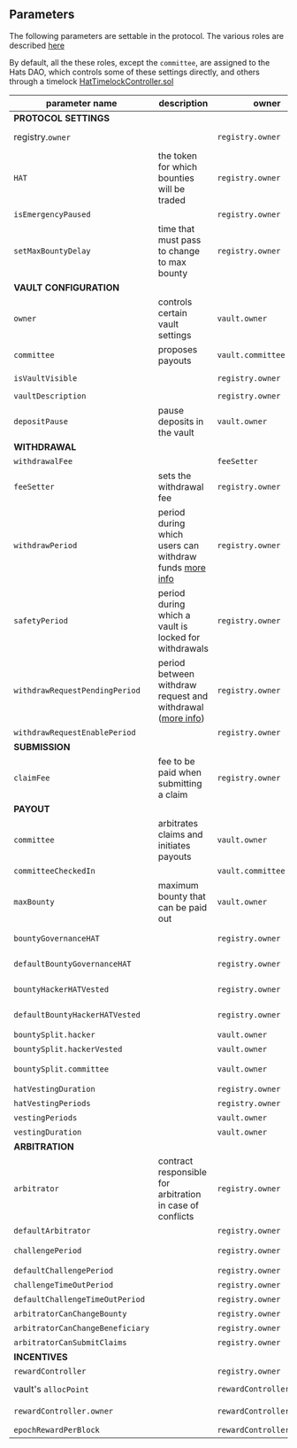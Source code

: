 ## Parameters

The following parameters are settable in the protocol. The various roles are described [here](roles.md)


By default, all the these roles, except the `committee`, are assigned to the Hats DAO, which controls some of these settings directly, and others through a timelock [HatTimelockController.sol](../../contracts/HatTimelockController.sol)


 | parameter name |  description | owner| scope | default | limits | setter | 
|---|---|---|---|---|---|---|
| **PROTOCOL SETTINGS** |
|registry.`owner` | | `registry.owner`| global | _hatGovernance | | `registry.transferOwnership`, `registry.renounceOwnership` |
| `HAT` | the token for which bounties will be traded | `registry.owner` | global | | |  `registry.setSwapToken`
| `isEmergencyPaused` | |  `registry.owner`| global | false | | `setEmergencyPaused` |
| `setMaxBountyDelay`  |time that must pass to change to max bounty |`registry.owner`| global | 2 days | >= 2 days | `registry.setMaxBountyDelay` |
| **VAULT CONFIGURATION** | 
| `owner` | controls certain vault settings | `vault.owner` | vault | | owner | |  `vault.transferOwnership`, `vault.renounceOwnership` |
| `committee` | proposes payouts |`vault.committee` | vault | || `vault.setCommittee` | after `committeeCheckIn` |
| `isVaultVisible` | | `registry.owner`| vault | false | | `registry.setVaultVisibility(_vault, _visible)` |
| `vaultDescription` | | `registry.owner`| vault | | | `vault.setVaultDescription` | only an event |
 `depositPause` | pause deposits in the vault | `vault.owner` | vault | | | `vault.setDepositPause` |
| **WITHDRAWAL** |
| `withdrawalFee` |	| `feeSetter`	|vault	| 0	| <= 2% |	`vault.setWithdrawalFee`
| `feeSetter` |sets the withdrawal fee | `registry.owner`| global |zero address | | `registry.setFeeSetter` |
| `withdrawPeriod` | period during which users can withdraw funds [more info](deposits-and-withdrawals.md##Withdrawal) | `registry.owner`| global | 11 hours | >= 1 hours | `registry.setWithdrawSafetyPeriod` |
| `safetyPeriod` | period during which a vault is locked for withdrawals | `registry.owner`| global | 1 hours | <= 6 hours | `registry.setWithdrawSafetyPeriod` |
| `withdrawRequestPendingPeriod`| period between withdraw request and withdrawal ([more info](deposits-and-withdrawals.md##Withdrawal)) |  `registry.owner`| global | 7 days | <= 90 days | `registry.setWithdrawRequestParams` |
| `withdrawRequestEnablePeriod`| | `registry.owner`| global | 7 days | >= 6 hours, <= 100 days | `registry.setWithdrawRequestParams` |
| **SUBMISSION** |
 `claimFee` | fee to be paid when submitting a claim | `registry.owner`| global | 0 | - | `registry.setClaimFee` |
| **PAYOUT** |
| `committee` | arbitrates claims and initiates payouts |`vault.owner` | vault |  ||`vault.setCommittee`  (only if committee has not checked in yet) |
| `committeeCheckedIn` | |`vault.committee` | vault | | | `vault.committeeCheckIn()` |
| `maxBounty` |maximum bounty that can be paid out| `vault.owner` | vault | | <= 90% | `vault.setPendingMaxBounty`, `vault.setMaxBounty` | noActiveClaim |
| `bountyGovernanceHAT`  ||`registry.owner`| vault | | +bountyHackerHatVested <= 20% | `vault.setHATBountySplit` |
| `defaultBountyGovernanceHAT` || `registry.owner`| global | | +defaultBountyHackerHatVested <= 20% | `registry.setDefaultHATBountySplit` |
| `bountyHackerHATVested`| |`registry.owner` | vault | | +bountyGovernanceHAT <= 20% | `vault.setHATBountySplit` |
| `defaultBountyHackerHATVested` || `registry.owner`| global | | +defaultBountyGovernanceHAT <= 20% | `registry.setDefaultHATBountySplit` |
| `bountySplit.hacker` || `vault.owner` | vault | | sum(bountySplit) = 100% | `vault.setBountySplit` | noActiveClaim noSafetyPeriod |
| `bountySplit.hackerVested` || `vault.owner` | vault | | sum(bountySplit) = 100% | `vault.setBountySplit` | noActiveClaim noSafetyPeriod |
| `bountySplit.committee` ||  `vault.owner` | vault | | sum(bountySplit) = 100%, max 10% | `vault.setBountySplit` | noActiveClaim noSafetyPeriod |
| `hatVestingDuration` | | `registry.owner`| global | 90 days | < 180 days |  `registry.setHatVestingParams` |
| `hatVestingPeriods`  ||`registry.owner`| global | 90 | > 0, <= hatVestingDuration |  `registry.setHatVestingParams` |
| `vestingPeriods` || `vault.owner` | vault | | > 0 | `vault.setVestingParams` |
| `vestingDuration` || `vault.owner` | vault  ||<= 120 days, > `vestingPeriods` | [`vault.setVestingParams`](./dodoc/interfaces/IHATClaimsManager.md#setvestingparams) |
| **ARBITRATION** |
| `arbitrator` | contract responsible for arbitration in case of conflicts |`registry.owner`| vault | `defaultArbitrator` | |  `vault.setArbitrator` |
| `defaultArbitrator` | | `registry.owner` | global | registry.owner | | `registry.setDefaultArbitrator` |
| `challengePeriod` | |`registry.owner`| vault | 3 days (defaultChallengePeriod) | >= 1 days, <= 5 days | `vault.setChallengePeriod` |
| `defaultChallengePeriod` || `registry.owner`| global | 3 days | >= 1 days, <= 5 days |  `registry.setDefaultChallengePeriod` |
| `challengeTimeOutPeriod` | |`registry.owner`| vault | 5 weeks | >= 2 days, <= 85 days | `vault.setChallengeTimeOutPeriod` |
| `defaultChallengeTimeOutPeriod` || `registry.owner`| global | 5 weeks | >= 2 days, <= 85 days |  `registry.setDefaultChallengeTimeOutPeriod` |
| `arbitratorCanChangeBounty` | |`registry.owner`| vault | | |  `vault.setArbitratorOptions` |
| `arbitratorCanChangeBeneficiary` || `registry.owner`| vault | | |  `vault.setArbitratorOptions` |
| `arbitratorCanSubmitClaims` | |`registry.owner`| vault | | |  `vault.setArbitratorOptions` |
| **INCENTIVES**|
| `rewardController` || `registry.owner`| vault | | | `vault.addRewardController` | noActiveClaim |
| vault's `allocPoint`  ||`rewardController.owner` | vault | 0 | | `rewardController.setAllocPoint(_vault, _allocPoint)` |
| `rewardController.owner` || `rewardController.owner` | global | | | `rewardController.transferOwnership`, `rewardController.renounceOwnership` |
| `epochRewardPerBlock` || `rewardController.owner` | global | | | `rewardController.setEpochRewardPerBlock` |

